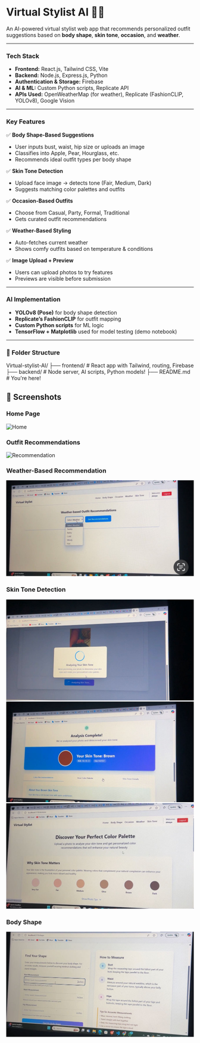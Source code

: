 # Virtual Stylist AI 👗🧠

An AI-powered virtual stylist web app that recommends personalized outfit suggestions based on **body shape**, **skin tone**, **occasion**, and **weather**.

---

###  Tech Stack

- **Frontend:** React.js, Tailwind CSS, Vite
- **Backend:** Node.js, Express.js, Python
- **Authentication & Storage:** Firebase
- **AI & ML:** Custom Python scripts, Replicate API
- **APIs Used:** OpenWeatherMap (for weather), Replicate (FashionCLIP, YOLOv8), Google Vision

---

###  Key Features

✅ **Body Shape-Based Suggestions**
- User inputs bust, waist, hip size or uploads an image
- Classifies into Apple, Pear, Hourglass, etc.
- Recommends ideal outfit types per body shape

✅ **Skin Tone Detection**
- Upload face image → detects tone (Fair, Medium, Dark)
- Suggests matching color palettes and outfits

✅ **Occasion-Based Outfits**
- Choose from Casual, Party, Formal, Traditional
- Gets curated outfit recommendations

✅ **Weather-Based Styling**
- Auto-fetches current weather
- Shows comfy outfits based on temperature & conditions

✅ **Image Upload + Preview**
- Users can upload photos to try features
- Previews are visible before submission

---

###  AI Implementation

- **YOLOv8 (Pose)** for body shape detection
- **Replicate’s FashionCLIP** for outfit mapping
- **Custom Python scripts** for ML logic
- **TensorFlow + Matplotlib** used for model testing (demo notebook)

---

### 📁 Folder Structure
Virtual-stylist-AI/
├── frontend/ # React app with Tailwind, routing, Firebase
├── backend/ # Node server, AI scripts, Python models!
├── README.md # You're here!


## 📸 Screenshots

###  Home Page
![Home](screenshots/home.png)

###  Outfit Recommendations
![Recommendation](screenshots/recommendation.png)

###  Weather-Based Recommendation
![Weather Recommendation](screenshots/weatherreccomendation.png)

###  Skin Tone Detection
![Skin Tone 1](screenshots/skintone1.png)  
![Skin Tone 2](screenshots/skintone2.png)  
![Skin Tone](screenshots/skintone.png)

###  Body Shape
![Shape](screenshots/shape.png)



